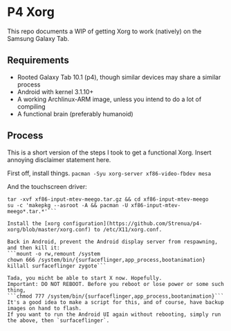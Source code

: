 P4 Xorg
=======

This repo documents a WIP of getting Xorg to work (natively) on the Samsung Galaxy Tab.

Requirements
------------

* Rooted Galaxy Tab 10.1 (p4), though similar devices may share a similar process
* Android with kernel 3.1.10+
* A working Archlinux-ARM image, unless you intend to do a lot of compiling
* A functional brain (preferably humanoid)

Process
-------

This is a short version of the steps I took to get a functional Xorg. Insert annoying disclaimer statement here.

First off, install things.
```pacman -Syu xorg-server xf86-video-fbdev mesa```

And the touchscreen driver:
```wget https://aur.archlinux.org/packages/xf/xf86-input-mtev-meego/xf86-input-mtev-meego.tar.gz
tar -xvf xf86-input-mtev-meego.tar.gz && cd xf86-input-mtev-meego
su -c 'makepkg --asroot -A && pacman -U xf86-input-mtev-meego*.tar.*'```

Install the [xorg configuration](https://github.com/Strenua/p4-xorg/blob/master/xorg.conf) to /etc/X11/xorg.conf.

Back in Android, prevent the Android display server from respawning, and then kill it:
```mount -o rw,remount /system
chown 666 /system/bin/{surfaceflinger,app_process,bootanimation}
killall surfaceflinger zygote```

Tada, you micht be able to start X now. Hopefully.
Important: DO NOT REBOOT. Before you reboot or lose power or some such thing,
```chmod 777 /system/bin/{surfaceflinger,app_process,bootanimation}```
It's a good idea to make a script for this, and of course, have backup images on hand to flash.
If you want to run the Android UI again without rebooting, simply run the above, then `surfaceflinger`.
